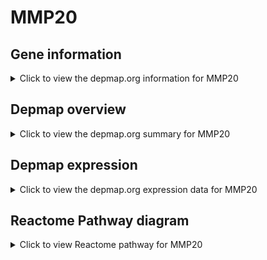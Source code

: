 <h1>MMP20</h1>

<h2>Gene information</h2>
<details>
  <summary>Click to view the depmap.org information for MMP20</summary>
  <iframe src="https://depmap.org/portal/gene/MMP20?tab=about" style="border:none;width:100%;height:800px"></iframe>
</details>

<h2>Depmap overview</h2>
<details>
  <summary>Click to view the depmap.org summary for MMP20</summary>
  <iframe src="https://depmap.org/portal/gene/MMP20?tab=overview" style="border:none;width:100%;height:800px"></iframe>
</details>

<h2>Depmap expression</h2>
<details>
  <summary>Click to view the depmap.org expression data for MMP20</summary>
  <iframe src="https://depmap.org/portal/gene/MMP20?tab=characterization" style="border:none;width:100%;height:800px"></iframe>
</details>



<h2>Reactome Pathway diagram</h2>
<details>
  <summary>Click to view Reactome pathway for MMP20</summary>
  <p>Assembly of collagen fibrils and other multimeric structures</p>
  <iframe src="https://reactome.org/PathwayBrowser/#/R-HSA-2022090" style="border:none;width:100%;height:800px"></iframe>
</details>



